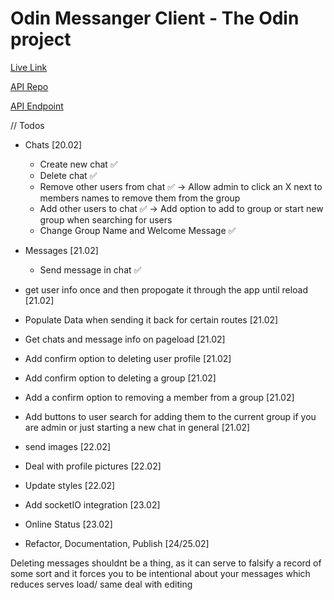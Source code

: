 # Odin Messanger Client - The Odin project

[Live Link]()

[API Repo]()

[API Endpoint]()

// Todos

- Chats [20.02]

  - Create new chat ✅
  - Delete chat ✅
  - Remove other users from chat ✅
    -> Allow admin to click an X next to members names to remove them from the group
  - Add other users to chat ✅
    -> Add option to add to group or start new group when searching for users
  - Change Group Name and Welcome Message ✅

- Messages [21.02]

  - Send message in chat ✅

- get user info once and then propogate it through the app until reload [21.02]
- Populate Data when sending it back for certain routes [21.02]
- Get chats and message info on pageload [21.02]
- Add confirm option to deleting user profile [21.02]
- Add confirm option to deleting a group [21.02]
- Add a confirm option to removing a member from a group [21.02]
- Add buttons to user search for adding them to the current group if you are admin or just starting a new chat in general [21.02]

- send images [22.02]
- Deal with profile pictures [22.02]
- Update styles [22.02]

- Add socketIO integration [23.02]
- Online Status [23.02]

- Refactor, Documentation, Publish [24/25.02]

Deleting messages shouldnt be a thing, as it can serve to falsify a record of some sort and it forces you to be intentional about your messages which reduces serves load/ same deal with editing

